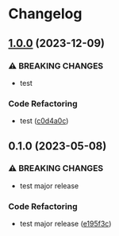 # Changelog

## [1.0.0](https://github.com/Hapag-Lloyd/test/compare/0.1.0...v1.0.0) (2023-12-09)


### ⚠ BREAKING CHANGES

* test

### Code Refactoring

* test ([c0d4a0c](https://github.com/Hapag-Lloyd/test/commit/c0d4a0c85d20238fab03603032eaf4b30127c15c))

## 0.1.0 (2023-05-08)


### ⚠ BREAKING CHANGES

* test major release

### Code Refactoring

* test major release ([e195f3c](https://github.com/Hapag-Lloyd/test/commit/e195f3c9e0b4629cf938aaef3a36a4915cdfaad9))
